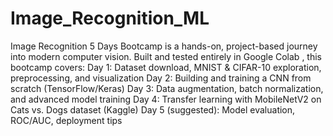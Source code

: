 # Image_Recognition_ML 
Image Recognition 5 Days Bootcamp is a hands-on, project-based journey into modern computer vision. Built and tested entirely in Google Colab , this bootcamp covers:
Day 1: Dataset download, MNIST & CIFAR-10 exploration, preprocessing, and visualization
Day 2: Building and training a CNN from scratch (TensorFlow/Keras)
Day 3: Data augmentation, batch normalization, and advanced model training
Day 4: Transfer learning with MobileNetV2 on Cats vs. Dogs dataset (Kaggle)
Day 5 (suggested): Model evaluation, ROC/AUC, deployment tips
 
